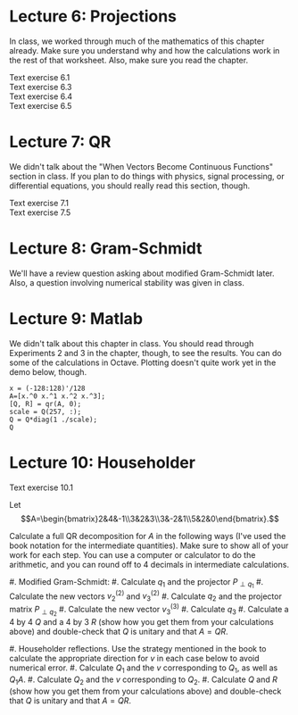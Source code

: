 Lecture 6: Projections
======================

In class, we worked through much of the mathematics of this chapter
already.  Make sure you understand why and how the calculations work
in the rest of that worksheet.  Also, make sure you read the chapter.

<div class="exercise">
Text exercise 6.1
</div>

<div class="exercise">
Text exercise 6.3
</div>

<div class="exercise">
Text exercise 6.4
</div>

<div class="exercise">
Text exercise 6.5
</div>


Lecture 7: QR
======================

We didn't talk about the "When Vectors Become Continuous Functions"
section in class.  If you plan to do things with physics, signal processing, or
differential equations, you should really read this section, though.

<div class="exercise">
Text exercise 7.1
</div>
<div class="exercise">
Text exercise 7.5
</div>

Lecture 8: Gram-Schmidt
=======================

We'll have a review question asking about modified Gram-Schmidt later.
Also, a question involving numerical stability was given in class.

Lecture 9: Matlab
=======================

We didn't talk about this chapter in class.  You should read through
Experiments 2 and 3 in the chapter, though, to see the results.  You
can do some of the calculations in Octave.  Plotting doesn't quite
work yet in the demo below, though.

<octavecell>

```
x = (-128:128)'/128
A=[x.^0 x.^1 x.^2 x.^3];
[Q, R] = qr(A, 0);
scale = Q(257, :);
Q = Q*diag(1 ./scale);
Q
```

</octavecell>

Lecture 10: Householder
=======================

<div class="exercise">
Text exercise 10.1
</div>

<div class="exercise"> 

<!-- matrix(QQ,4,3,[2,4,-1, 3,2,3, 3,-2,1, 5,2,0]) -->

Let $$A=\begin{bmatrix}2&4&-1\\3&2&3\\3&-2&1\\5&2&0\end{bmatrix}.$$

Calculate a full QR decomposition for $A$ in the following ways (I've
used the book notation for the intermediate quantities).  Make
sure to show all of your work for each step.  You can use a computer
or calculator to do the arithmetic, and you can round off to 4
decimals in intermediate calculations.

#. Modified Gram-Schmidt:
    #. Calculate $q_1$ and the projector $P_{\perp q_1}$
	#. Calculate the new vectors $v^{(2)}_2$ and $v^{(2)}_3$
	#. Calculate $q_2$ and the projector matrix $P_{\perp q_2}$
	#. Calculate the new vector $v^{(3)}_3$
	#. Calculate $q_3$
	#. Calculate a 4 by 4 $Q$ and a 4 by 3 $R$ (show how you get them from your
       calculations above) and double-check that $Q$ is unitary and
       that $A=QR$.
  
#. Householder reflections.  Use the strategy mentioned in the book to
   calculate the appropriate direction for $v$ in each case below to
   avoid numerical error.
    #. Calculate $Q_1$ and the $v$ corresponding to $Q_1$, as well as $Q_1A$.
	#. Calculate $Q_2$ and the $v$ corresponding to $Q_2$.
	#. Calculate $Q$ and $R$ (show how you get them from your
       calculations above) and double-check that $Q$ is unitary and
       that $A=QR$.

</div>
